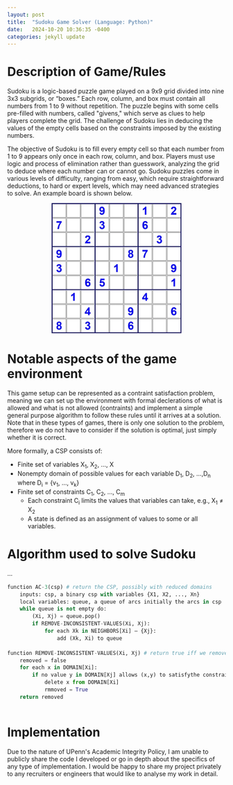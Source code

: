 ```yaml
---
layout: post
title:  "Sudoku Game Solver (Language: Python)"
date:   2024-10-20 10:36:35 -0400
categories: jekyll update
---
```

# Description of Game/Rules
Sudoku is a logic-based puzzle game played on a 9x9 grid divided into nine 3x3 subgrids, or “boxes.” Each row, column, and box must contain all numbers from 1 to 9 without repetition. The puzzle begins with some cells pre-filled with numbers, called "givens," which serve as clues to help players complete the grid. The challenge of Sudoku lies in deducing the values of the empty cells based on the constraints imposed by the existing numbers.

The objective of Sudoku is to fill every empty cell so that each number from 1 to 9 appears only once in each row, column, and box. Players must use logic and process of elimination rather than guesswork, analyzing the grid to deduce where each number can or cannot go. Sudoku puzzles come in various levels of difficulty, ranging from easy, which require straightforward deductions, to hard or expert levels, which may need advanced strategies to solve. An example board is shown below.

<p align="center">
  <img src="/assets/Sudoku_Image.png" alt="Image description" width="300">
</p>

# Notable aspects of the game environment
This game setup can be represented as a contraint satisfaction problem, meaning we can set up the environment with formal declerations of what is allowed and what is not allowed (contraints) and implement a simple general purpose algorithm to follow these rules until it arrives at a solution. Note that in these types of games, there is only one solution to the problem, therefore we do not have to consider if the solution is optimal, just simply whether it is correct.

More formally, a CSP consists of:
- Finite set of variables X<sub>1</sub>, X<sub>2</sub>, ..., X<sub></sub>
- Nonempty domain of possible values for each variable D<sub>1</sub>, D<sub>2</sub>, ...,D<sub>n</sub> where D<sub>i</sub> = {v<sub>1</sub>, ..., v<sub>k</sub>}
- Finite set of constraints C<sub>1</sub>, C<sub>2</sub>, ..., C<sub>m</sub>
    - Each constraint C<sub>i</sub> limits the values that variables can take, e.g., X<sub>1</sub> ≠ X<sub>2</sub> 
    - A state is defined as an assignment of values to some or all variables.

# Algorithm used to solve Sudoku
...
``` python 
function AC-3(csp) # return the CSP, possibly with reduced domains
    inputs: csp, a binary csp with variables {X1, X2, ..., Xn}
    local variables: queue, a queue of arcs initially the arcs in csp
    while queue is not empty do:
        (Xi, Xj) = queue.pop()
        if REMOVE-INCONSISTENT-VALUES(Xi, Xj):
            for each Xk in NEIGHBORS[Xi] – {Xj}:
                add (Xk, Xi) to queue

function REMOVE-INCONSISTENT-VALUES(Xi, Xj) # return true iff we remove a value
    removed = false
    for each x in DOMAIN[Xi]:
        if no value y in DOMAIN[Xj] allows (x,y) to satisfythe constraints between Xi and Xj:
            delete x from DOMAIN[Xi]
            rmmoved = True
    return removed
        
```

# Implementation
Due to the nature of UPenn's Academic Integrity Policy, I am unable to publicly share the code I developed or go in depth about the specifics of any type of implementation. I would be happy to share my project privately to any recruiters or engineers that would like to analyse my work in detail. 


